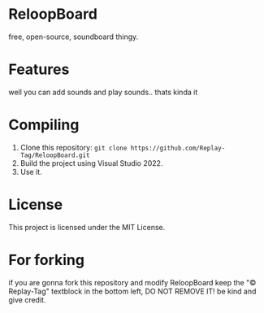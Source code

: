 # ReloopBoard
free, open-source, soundboard thingy.

# Features

well you can add sounds and play sounds.. thats kinda it

# Compiling

1. Clone this repository: `git clone https://github.com/Replay-Tag/ReloopBoard.git`
2. Build the project using Visual Studio 2022.
3. Use it.

# License

This project is licensed under the MIT License.

# For forking

if you are gonna fork this repository and modify ReloopBoard keep the "© Replay-Tag" textblock in the bottom left, DO NOT REMOVE IT! be kind and give credit.
